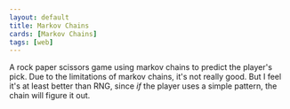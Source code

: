 ```yaml
---
layout: default
title: Markov Chains
cards: [Markov Chains]
tags: [web]
---
```

A rock paper scissors game using markov chains to predict the player's pick. Due to the limitations of markov chains, it's not really good. But I feel it's at least better than RNG, since *if* the player uses a simple pattern, the chain will figure it out.

